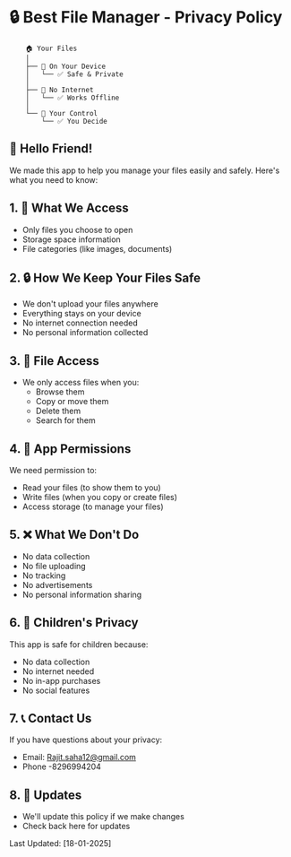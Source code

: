 # 🔒 Best File Manager - Privacy Policy

```ascii
    🏠 Your Files
    │
    ├── 📱 On Your Device
    │   └── ✅ Safe & Private
    │
    ├── 🚫 No Internet
    │   └── ✅ Works Offline
    │
    └── 🔐 Your Control
        └── ✅ You Decide
```

## 👋 Hello Friend!

We made this app to help you manage your files easily and safely. Here's what you need to know:

## 1. 📱 What We Access
- Only files you choose to open
- Storage space information
- File categories (like images, documents)

## 2. 🔒 How We Keep Your Files Safe
- We don't upload your files anywhere
- Everything stays on your device
- No internet connection needed
- No personal information collected

## 3. 📂 File Access
- We only access files when you:
  - Browse them
  - Copy or move them
  - Delete them
  - Search for them

## 4. 🎯 App Permissions
We need permission to:
- Read your files (to show them to you)
- Write files (when you copy or create files)
- Access storage (to manage your files)

## 5. ❌ What We Don't Do
- No data collection
- No file uploading
- No tracking
- No advertisements
- No personal information sharing

## 6. 👥 Children's Privacy
This app is safe for children because:
- No data collection
- No internet needed
- No in-app purchases
- No social features

## 7. 📞 Contact Us
If you have questions about your privacy:
- Email: Rajit.saha12@gmail.com
- Phone -8296994204


## 8. 🔄 Updates
- We'll update this policy if we make changes
- Check back here for updates

Last Updated: [18-01-2025] 
